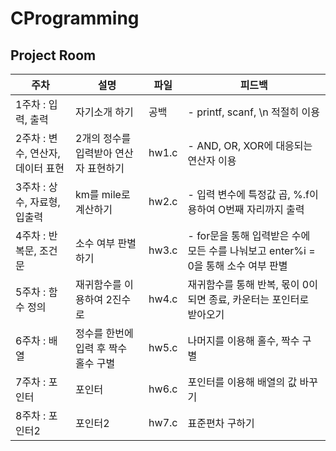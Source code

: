 # CProgramming
## Project Room

주차 | 설명 | 파일 | 피드백
-- | -- | -- | --
1주차 : 입력, 출력 | 자기소개 하기 | 공백 | - printf, scanf, \n 적절히 이용
2주차 : 변수, 연산자, 데이터 표현 | 2개의 정수를 입력받아 연산자 표현하기 | hw1.c | - AND, OR, XOR에 대응되는 연산자 이용
3주차 : 상수, 자료형, 입출력 | km를 mile로 계산하기 | hw2.c | - 입력 변수에 특정값 곱, %.f이용하여 O번째 자리까지 출력
4주차 : 반복문, 조건문 | 소수 여부 판별하기 | hw3.c | - for문을 통해 입력받은 수에 모든 수를 나눠보고 enter%i = 0을 통해 소수 여부 판별
5주차 : 함수 정의 | 재귀함수를 이용하여 2진수로 | hw4.c | 재귀함수를 통해 반복, 몫이 0이 되면 종료, 카운터는 포인터로 받아오기
6주차 : 배열 | 정수를 한번에 입력 후 짝수 홀수 구별 | hw5.c | 나머지를 이용해 홀수, 짝수 구별
7주차 : 포인터 | 포인터 | hw6.c | 포인터를 이용해 배열의 값 바꾸기
8주차 : 포인터2 | 포인터2 | hw7.c | 표준편차 구하기
